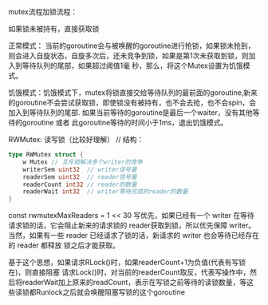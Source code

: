 mutex流程加锁流程：

如果锁未被持有，直接获取锁

正常模式：
  当前的goroutine会与被唤醒的goroutine进行抢锁，如果锁未抢到，则会进入自旋状态，自旋多次后，还未竞争到锁，如果是第1次未获取到锁，则加入到等待队列的尾部，如果超过阈值1毫
秒，那么，将这个Mutex设置为饥饿模式。

饥饿模式：饥饿模式下，mutex将锁直接交给等待队列的最前面的goroutine,新来的goroutine不会尝试获取锁，即使锁没有被持有，也不会去抢，也不会spin，会加入到等待队列的尾部.
如果当前等待的goroutine是最后一个waiter，没有其他等待的goroutine 或者 此goroutine等待的时间小于1ms，退出饥饿模式。


RWMutex: 读写锁（比较好理解）
// 结构：
```go
type RWMutex struct {
    w Mutex // 互斥锁解决多个writer的竞争
    writerSem uint32  // writer信号量
    readerSem uint32  // reader信号量
    readerCount int32 // reader的数量
    readerWait int32  // writer等待完成的reader的数量
}
```

const rwmutexMaxReaders = 1 << 30
写优先，如果已经有一个 writer 在等待请求锁的话，它会阻止新来的请求锁的 reader获取到锁，所以优先保障 writer。当然，如果有一些 reader 已经请求了锁的话，新请求的 writer 也会等待已经存在的 reader 都释放
锁之后才能获取。

基于这个思想，如果请求RLock()时，如果readerCount+1为负值(代表有写锁在)，则直接阻塞
请求Lock()时，对当前的readerCount取反，代表写操作中，然后将readerWait加上原来的readCount，表示在写锁之前等待的读锁数量，等这些读锁都Runlock之后就会唤醒阻塞写锁的这个goroutine


